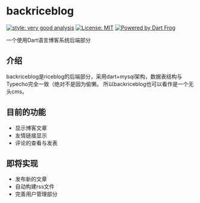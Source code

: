 # backriceblog

[![style: very good analysis][very_good_analysis_badge]][very_good_analysis_link]
[![License: MIT][license_badge]][license_link]
[![Powered by Dart Frog](https://img.shields.io/endpoint?url=https://tinyurl.com/dartfrog-badge)](https://dartfrog.vgv.dev)

一个使用Dart语言博客系统后端部分

## 介绍

backriceblog是riceblog的后端部分，采用dart+mysql架构，数据表结构与Typecho完全一致（绝对不是因为偷懒。
所以backriceblog也可以看作是一个无头cms。

## 目前的功能

- 显示博客文章
- 友情链接显示
- 评论的查看与发表

## 即将实现

- 发布新的文章
- 自动构建rss文件
- 完善用户管理部分



[license_badge]: https://img.shields.io/badge/license-MIT-blue.svg
[license_link]: https://opensource.org/licenses/MIT
[very_good_analysis_badge]: https://img.shields.io/badge/style-very_good_analysis-B22C89.svg
[very_good_analysis_link]: https://pub.dev/packages/very_good_analysis
